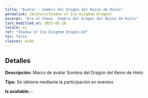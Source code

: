 ```yaml
---
title: "Avatar - Sombra del Dragón del Reino de Hielo"
permalink: /Avatars/Shadow of Ice Kingdom Dragon/
excerpt: "Era of Chaos  Sombra del Dragón del Reino de Hielo"
last_modified_at: 2021-05-28
locale: es
ref: "Shadow of Ice Kingdom Dragon.md"
toc: false
classes: wide
---
```

## Detalles

 **Descripción:** Marco de avatar Sombra del Dragón del Reino de Hielo 

 **Tips:** Se obtiene mediante la participación en eventos 

 **Is available:**  - 


